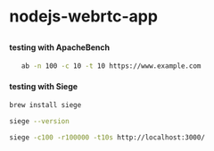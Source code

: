 # nodejs-webrtc-app

##

###

#### testing with ApacheBench

```bash
   ab -n 100 -c 10 -t 10 https://www.example.com
```

#### testing with Siege

```bash
brew install siege
```

```bash
siege --version
```

```bash
siege -c100 -r100000 -t10s http://localhost:3000/
```
